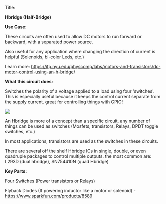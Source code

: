 Title:

**Hbridge (Half-Bridge)**

**Use Case:**

These circuits are often used to allow DC motors to run forward or backward, with a separated power source.

Also useful for any application where changing the direction of current is helpful (Solenoids, bi-color Leds, etc.)

Learn more: https://itp.nyu.edu/physcomp/labs/motors-and-transistors/dc-motor-control-using-an-h-bridge/


**What this circuit does:**

Switches the polarity of a voltage applied to a load using four &#39;switches&#39;. This is especially useful because it keeps the control current separate from the supply current. great for controlling things with GPIO!

![](https://2.bp.blogspot.com/-rukfP-mRul4/V1RA\_oIcaBI/AAAAAAAADkk/corNcSAUHxQtIThqKSMcfvHygg1jJ57dgCKgB/s1600/hbridge.png)

An Hbridge is more of a concept than a specific circuit, any number of things can be used as switches (Mosfets, transistors, Relays, DPDT toggle switches, etc.)



In most applications, transistors are used as the switches in these circuits.

There are several off the shelf Hbridge ICs in single, double, or even quadruple packages to control multiple outputs. the most common are:  L293D (dual hbridge), SN754410N (quad Hbridge)



**Key Parts:**

Four Switches (Power transistors or Relays)

Flyback Diodes (If powering inductor like a motor or solenoid)  -  https://www.sparkfun.com/products/8589
